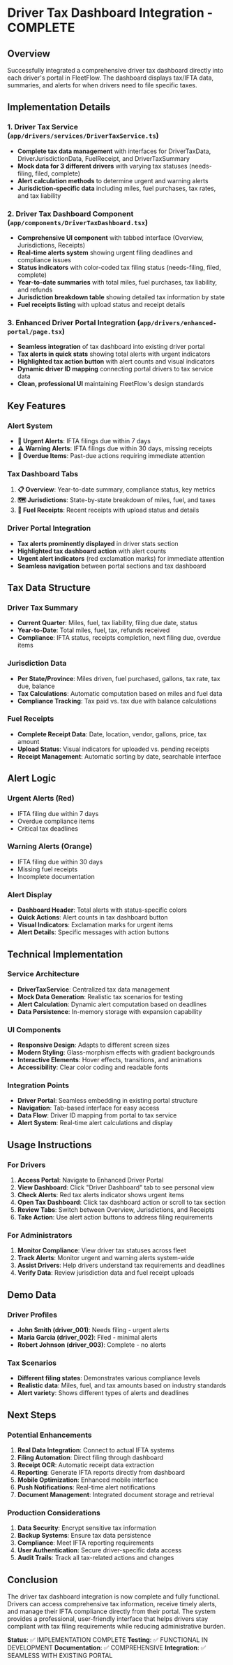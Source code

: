 # Driver Tax Dashboard Integration - COMPLETE

## Overview
Successfully integrated a comprehensive driver tax dashboard directly into each driver's portal in FleetFlow. The dashboard displays tax/IFTA data, summaries, and alerts for when drivers need to file specific taxes.

## Implementation Details

### 1. Driver Tax Service (`app/drivers/services/DriverTaxService.ts`)
- **Complete tax data management** with interfaces for DriverTaxData, DriverJurisdictionData, FuelReceipt, and DriverTaxSummary
- **Mock data for 3 different drivers** with varying tax statuses (needs-filing, filed, complete)
- **Alert calculation methods** to determine urgent and warning alerts
- **Jurisdiction-specific data** including miles, fuel purchases, tax rates, and tax liability

### 2. Driver Tax Dashboard Component (`app/components/DriverTaxDashboard.tsx`)
- **Comprehensive UI component** with tabbed interface (Overview, Jurisdictions, Receipts)
- **Real-time alerts system** showing urgent filing deadlines and compliance issues
- **Status indicators** with color-coded tax filing status (needs-filing, filed, complete)
- **Year-to-date summaries** with total miles, fuel purchases, tax liability, and refunds
- **Jurisdiction breakdown table** showing detailed tax information by state
- **Fuel receipts listing** with upload status and receipt details

### 3. Enhanced Driver Portal Integration (`app/drivers/enhanced-portal/page.tsx`)
- **Seamless integration** of tax dashboard into existing driver portal
- **Tax alerts in quick stats** showing total alerts with urgent indicators
- **Highlighted tax action button** with alert counts and visual indicators
- **Dynamic driver ID mapping** connecting portal drivers to tax service data
- **Clean, professional UI** maintaining FleetFlow's design standards

## Key Features

### Alert System
- **🚨 Urgent Alerts**: IFTA filings due within 7 days
- **⚠️ Warning Alerts**: IFTA filings due within 30 days, missing receipts
- **🔴 Overdue Items**: Past-due actions requiring immediate attention

### Tax Dashboard Tabs
1. **📋 Overview**: Year-to-date summary, compliance status, key metrics
2. **🗺️ Jurisdictions**: State-by-state breakdown of miles, fuel, and taxes
3. **🧾 Fuel Receipts**: Recent receipts with upload status and details

### Driver Portal Integration
- **Tax alerts prominently displayed** in driver stats section
- **Highlighted tax dashboard action** with alert counts
- **Urgent alert indicators** (red exclamation marks) for immediate attention
- **Seamless navigation** between portal sections and tax dashboard

## Tax Data Structure

### Driver Tax Summary
- **Current Quarter**: Miles, fuel, tax liability, filing due date, status
- **Year-to-Date**: Total miles, fuel, tax, refunds received
- **Compliance**: IFTA status, receipts completion, next filing due, overdue items

### Jurisdiction Data
- **Per State/Province**: Miles driven, fuel purchased, gallons, tax rate, tax due, balance
- **Tax Calculations**: Automatic computation based on miles and fuel data
- **Compliance Tracking**: Tax paid vs. tax due with balance calculations

### Fuel Receipts
- **Complete Receipt Data**: Date, location, vendor, gallons, price, tax amount
- **Upload Status**: Visual indicators for uploaded vs. pending receipts
- **Receipt Management**: Automatic sorting by date, searchable interface

## Alert Logic

### Urgent Alerts (Red)
- IFTA filing due within 7 days
- Overdue compliance items
- Critical tax deadlines

### Warning Alerts (Orange)
- IFTA filing due within 30 days
- Missing fuel receipts
- Incomplete documentation

### Alert Display
- **Dashboard Header**: Total alerts with status-specific colors
- **Quick Actions**: Alert counts in tax dashboard button
- **Visual Indicators**: Exclamation marks for urgent items
- **Alert Details**: Specific messages with action buttons

## Technical Implementation

### Service Architecture
- **DriverTaxService**: Centralized tax data management
- **Mock Data Generation**: Realistic tax scenarios for testing
- **Alert Calculation**: Dynamic alert computation based on deadlines
- **Data Persistence**: In-memory storage with expansion capability

### UI Components
- **Responsive Design**: Adapts to different screen sizes
- **Modern Styling**: Glass-morphism effects with gradient backgrounds
- **Interactive Elements**: Hover effects, transitions, and animations
- **Accessibility**: Clear color coding and readable fonts

### Integration Points
- **Driver Portal**: Seamless embedding in existing portal structure
- **Navigation**: Tab-based interface for easy access
- **Data Flow**: Driver ID mapping from portal to tax service
- **Alert System**: Real-time alert calculations and display

## Usage Instructions

### For Drivers
1. **Access Portal**: Navigate to Enhanced Driver Portal
2. **View Dashboard**: Click "Driver Dashboard" tab to see personal view
3. **Check Alerts**: Red tax alerts indicator shows urgent items
4. **Open Tax Dashboard**: Click tax dashboard action or scroll to tax section
5. **Review Tabs**: Switch between Overview, Jurisdictions, and Receipts
6. **Take Action**: Use alert action buttons to address filing requirements

### For Administrators
1. **Monitor Compliance**: View driver tax statuses across fleet
2. **Track Alerts**: Monitor urgent and warning alerts system-wide
3. **Assist Drivers**: Help drivers understand tax requirements and deadlines
4. **Verify Data**: Review jurisdiction data and fuel receipt uploads

## Demo Data

### Driver Profiles
- **John Smith (driver_001)**: Needs filing - urgent alerts
- **Maria Garcia (driver_002)**: Filed - minimal alerts
- **Robert Johnson (driver_003)**: Complete - no alerts

### Tax Scenarios
- **Different filing states**: Demonstrates various compliance levels
- **Realistic data**: Miles, fuel, and tax amounts based on industry standards
- **Alert variety**: Shows different types of alerts and deadlines

## Next Steps

### Potential Enhancements
1. **Real Data Integration**: Connect to actual IFTA systems
2. **Filing Automation**: Direct filing through dashboard
3. **Receipt OCR**: Automatic receipt data extraction
4. **Reporting**: Generate IFTA reports directly from dashboard
5. **Mobile Optimization**: Enhanced mobile interface
6. **Push Notifications**: Real-time alert notifications
7. **Document Management**: Integrated document storage and retrieval

### Production Considerations
1. **Data Security**: Encrypt sensitive tax information
2. **Backup Systems**: Ensure tax data persistence
3. **Compliance**: Meet IFTA reporting requirements
4. **User Authentication**: Secure driver-specific data access
5. **Audit Trails**: Track all tax-related actions and changes

## Conclusion

The driver tax dashboard integration is now complete and fully functional. Drivers can access comprehensive tax information, receive timely alerts, and manage their IFTA compliance directly from their portal. The system provides a professional, user-friendly interface that helps drivers stay compliant with tax filing requirements while reducing administrative burden.

**Status**: ✅ IMPLEMENTATION COMPLETE
**Testing**: ✅ FUNCTIONAL IN DEVELOPMENT
**Documentation**: ✅ COMPREHENSIVE
**Integration**: ✅ SEAMLESS WITH EXISTING PORTAL
